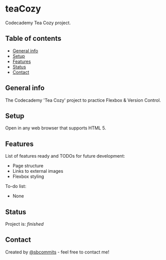 # teaCozy
Codecademy Tea Cozy project.

## Table of contents
* [General info](#general-info)
* [Setup](#setup)
* [Features](#features)
* [Status](#status)
* [Contact](#contact)

## General info
The Codecademy 'Tea Cozy' project to practice Flexbox & Version Control.

## Setup
Open in any web browser that supports HTML 5.

## Features
List of features ready and TODOs for future development:
* Page structure 
* Links to external images
* Flexbox styling

To-do list:
* None

## Status
Project is: _finished_

## Contact
Created by [@sbcommits](https://github.com/sbcommits) - feel free to contact me!

